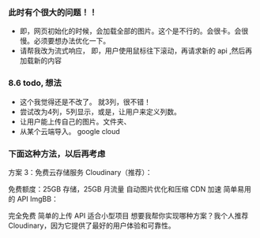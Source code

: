 
### 此时有个很大的问题！！
- 即，网页初始化的时候，会加载全部的图片。这个是不行的。会很卡。会很慢。必须要想办法优化一下。
- 请帮我改为流式响应， 即，用户使用鼠标往下滚动，再请求新的 api ,然后再加载新的内容



### 8.6 todo, 想法
- 这个我觉得还是不改了。 就3列，很不错！
- 尝试改为4列，5列显示，或是，让用户来定义列数。
- 让用户能上传自己的图片。文件夹、
- 从某个云端导入。  google cloud
 

### 下面这种方法，以后再考虑

方案 3：免费云存储服务
Cloudinary（推荐）：

免费额度：25GB 存储，25GB 月流量
自动图片优化和压缩
CDN 加速
简单易用的 API
ImgBB：

完全免费
简单的上传 API
适合小型项目
想要我帮你实现哪种方案？我个人推荐 Cloudinary，因为它提供了最好的用户体验和可靠性。

